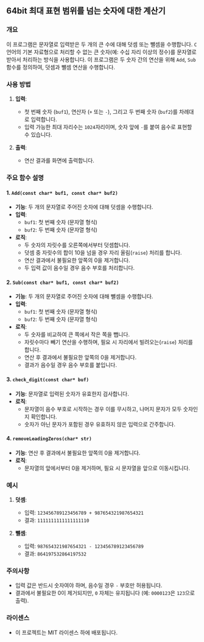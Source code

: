 ## 64bit 최대 표현 범위를 넘는 숫자에 대한 계산기

### 개요
이 프로그램은 문자열로 입력받은 두 개의 큰 수에 대해 덧셈 또는 뺄셈을 수행합니다. `C` 언어의 기본 자료형으로 처리할 수 없는 큰 숫자(예: 수십 자리 이상의 정수)를 문자열로 받아서 처리하는 방식을 사용합니다. 이 프로그램은 두 숫자 간의 연산을 위해 `Add`, `Sub` 함수를 정의하여, 덧셈과 뺄셈 연산을 수행합니다.

### 사용 방법
1. **입력**: 
   - 첫 번째 숫자 (`buf1`), 연산자 (`+` 또는 `-`), 그리고 두 번째 숫자 (`buf2`)를 차례대로 입력합니다.
   - 입력 가능한 최대 자리수는 `1024`자리이며, 숫자 앞에 `-`를 붙여 음수로 표현할 수 있습니다.

2. **출력**: 
   - 연산 결과를 화면에 출력합니다.

### 주요 함수 설명

#### 1. **`Add(const char* buf1, const char* buf2)`**
   - **기능**: 두 개의 문자열로 주어진 숫자에 대해 덧셈을 수행합니다.
   - **입력**: 
     - `buf1`: 첫 번째 숫자 (문자열 형식)
     - `buf2`: 두 번째 숫자 (문자열 형식)
   - **로직**:
     - 두 숫자의 자릿수를 오른쪽에서부터 덧셈합니다.
     - 덧셈 중 자릿수의 합이 10을 넘을 경우 자리 올림(`raise`) 처리를 합니다.
     - 연산 결과에서 불필요한 앞쪽의 0을 제거합니다.
     - 두 입력 값이 음수일 경우 음수 부호를 처리합니다.

#### 2. **`Sub(const char* buf1, const char* buf2)`**
   - **기능**: 두 개의 문자열로 주어진 숫자에 대해 뺄셈을 수행합니다.
   - **입력**: 
     - `buf1`: 첫 번째 숫자 (문자열 형식)
     - `buf2`: 두 번째 숫자 (문자열 형식)
   - **로직**:
     - 두 숫자를 비교하여 큰 쪽에서 작은 쪽을 뺍니다.
     - 자릿수마다 빼기 연산을 수행하며, 필요 시 자리에서 빌려오는(`raise`) 처리를 합니다.
     - 연산 후 결과에서 불필요한 앞쪽의 0을 제거합니다.
     - 결과가 음수일 경우 음수 부호를 붙입니다.

#### 3. **`check_digit(const char* buf)`**
   - **기능**: 문자열로 입력된 숫자가 유효한지 검사합니다.
   - **로직**:
     - 문자열이 음수 부호로 시작하는 경우 이를 무시하고, 나머지 문자가 모두 숫자인지 확인합니다.
     - 숫자가 아닌 문자가 포함된 경우 유효하지 않은 입력으로 간주합니다.

#### 4. **`removeLeadingZeros(char* str)`**
   - **기능**: 연산 후 결과에서 불필요한 앞쪽의 0을 제거합니다.
   - **로직**:
     - 문자열의 앞에서부터 0을 제거하며, 필요 시 문자열을 앞으로 이동시킵니다.

### 예시
1. **덧셈**:
   - 입력: `123456789123456789 + 987654321987654321`
   - 결과: `1111111111111111110`
   
2. **뺄셈**:
   - 입력: `987654321987654321 - 123456789123456789`
   - 결과: `864197532864197532`

### 주의사항
- 입력 값은 반드시 숫자여야 하며, 음수일 경우 `-` 부호만 허용됩니다.
- 결과에서 불필요한 0이 제거되지만, `0` 자체는 유지됩니다 (예: `0000123`은 `123`으로 출력).

### 라이센스
- 이 프로젝트는 MIT 라이센스 하에 배포됩니다. 

